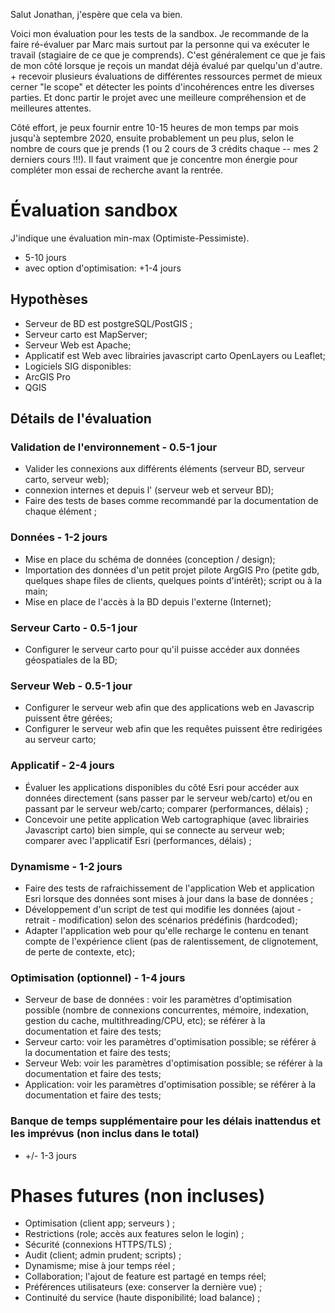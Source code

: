 Salut Jonathan, j'espère que cela va bien. 

Voici mon évaluation pour les tests de la sandbox. Je recommande de la faire ré-évaluer par Marc mais surtout par la personne qui va exécuter le travail (stagiaire de ce que je comprends). C'est généralement ce que je fais de mon côté lorsque je reçois un mandat déjà évalué par quelqu'un d'autre. + recevoir plusieurs évaluations de différentes ressources permet de mieux cerner "le scope" et détecter les points d'incohérences entre les diverses parties. Et donc partir le projet avec une meilleure compréhension et de meilleures attentes.

Côté effort, je peux fournir entre 10-15 heures de mon temps par mois jusqu'à septembre 2020, ensuite probablement un peu plus, selon le nombre de cours que je prends (1 ou 2 cours de 3 crédits chaque -- mes 2 derniers cours !!!). Il faut vraiment que je concentre mon énergie pour compléter mon essai de recherche avant la rentrée. 

# Évaluation sandbox

J'indique une évaluation min-max (Optimiste-Pessimiste). 
* 5-10 jours
* avec option d'optimisation: +1-4 jours
## Hypothèses
* Serveur de BD est postgreSQL/PostGIS ;
* Serveur carto est MapServer;
* Serveur Web est Apache;
* Applicatif est Web avec librairies javascript carto OpenLayers ou Leaflet;
* Logiciels SIG disponibles: 
 * ArcGIS Pro
 * QGIS
## Détails  de l'évaluation
### Validation de l'environnement - 0.5-1 jour
* Valider les connexions aux différents éléments (serveur BD, serveur carto, serveur web); 
 * connexion internes et depuis l' (serveur web et serveur BD); 
* Faire des tests de bases comme recommandé par la documentation de chaque élément ; 
### Données - 1-2 jours
* Mise en place du schéma de données (conception / design); 
* Importation des données d'un petit projet pilote ArgGIS Pro (petite gdb, quelques shape files de clients, quelques points d'intérêt); script ou à la main; 
* Mise en place de l'accès à la BD depuis l'externe (Internet); 
### Serveur Carto - 0.5-1 jour
* Configurer le serveur carto pour qu'il puisse accéder aux données géospatiales de la BD; 

### Serveur Web - 0.5-1 jour
* Configurer le serveur web afin que des applications web en Javascrip puissent être gérées; 
* Configurer le serveur web afin que les requêtes puissent être redirigées au serveur carto; 

### Applicatif - 2-4 jours
* Évaluer les applications disponibles du côté Esri pour accéder aux données directement (sans passer par le serveur web/carto) et/ou en passant par le serveur web/carto; comparer (performances, délais) ; 
* Concevoir une petite application Web cartographique (avec librairies Javascript carto) bien simple, qui se connecte au serveur web; comparer avec l'applicatif Esri (performances, délais) ; 
### Dynamisme - 1-2 jours
* Faire des tests de rafraichissement de l'application Web et application Esri lorsque des données sont mises à jour dans la base de données ;
* Développement d'un script de test qui modifie les données (ajout - retrait - modification) selon des scénarios prédéfinis (hardcoded); 
* Adapter l'application web pour qu'elle recharge le contenu en tenant compte de l'expérience client (pas de ralentissement, de clignotement, de perte de contexte, etc);  
### Optimisation (optionnel) - 1-4 jours
* Serveur de base de données : voir les paramètres d'optimisation possible (nombre de connexions concurrentes, mémoire, indexation, gestion du cache, multithreading/CPU, etc); se référer à la documentation et faire des tests; 
* Serveur carto: voir les paramètres d'optimisation possible; se référer à la documentation et faire des tests; 
* Serveur Web: voir les paramètres d'optimisation possible; se référer à la documentation et faire des tests; 
* Application: voir les paramètres d'optimisation possible; se référer à la documentation et faire des tests; 
### Banque de temps supplémentaire pour les délais inattendus et les imprévus (non inclus dans le total)
* +/- 1-3 jours
# Phases futures (non incluses)
* Optimisation (client app; serveurs ) ;
* Restrictions (role; accès aux features selon le login) ;
* Sécurité (connexions HTTPS/TLS) ; 
* Audit (client; admin prudent; scripts) ;
* Dynamisme; mise à jour temps réel ;
* Collaboration; l'ajout de feature est partagé en temps réel; 
* Préférences utilisateurs (exe: conserver la dernière vue) ;
* Continuité du service (haute disponibilité; load balance) ;
